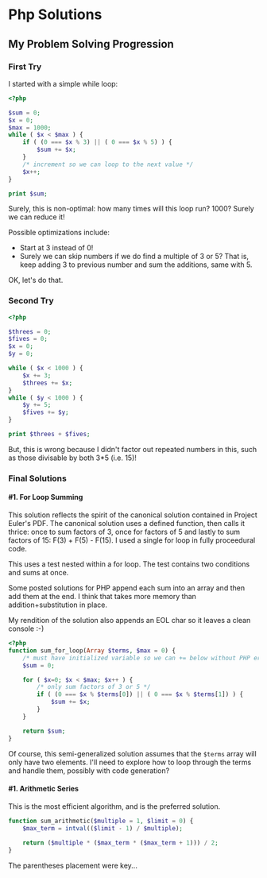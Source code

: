 # Php Solutions

## My Problem Solving Progression

### First Try

I started with a simple while loop:

```php
<?php

$sum = 0;
$x = 0;
$max = 1000;
while ( $x < $max ) {
    if ( (0 === $x % 3) || ( 0 === $x % 5) ) {
        $sum += $x;
    }
    /* increment so we can loop to the next value */
    $x++;
}

print $sum;
```

Surely, this is non-optimal: how many times will this loop run? 1000? Surely we can reduce it!

Possible optimizations include:
* Start at 3 instead of 0!
* Surely we can skip numbers if we do find a multiple of 3 or 5? That is, keep adding 3 to previous number and sum the additions, same with 5.
    
OK, let's do that.

### Second Try

```php
<?php 

$threes = 0;
$fives = 0;
$x = 0;
$y = 0;

while ( $x < 1000 ) {
    $x += 3;
    $threes += $x;
}
while ( $y < 1000 ) {
    $y += 5;
    $fives += $y;
}

print $threes + $fives;
```

But, this is wrong because I didn't factor out repeated numbers in this, such as those divisable by both 3*5 (i.e. 15)!

### Final Solutions

#### #1. For Loop Summing

This solution reflects the spirit of the canonical solution contained in Project Euler's PDF. The canonical solution uses a defined function, then calls it thrice: once to sum factors of 3, once for factors of 5 and lastly to sum factors of 15: F(3) + F(5) - F(15). I used a single for loop in fully proceedural code.
  
This uses a test nested within a for loop. The test contains two conditions and sums at once.
  
Some posted solutions for PHP append each sum into an array and then add them at the end. I think that takes more memory than addition+substitution in place.
  
My rendition of the solution also appends an EOL char so it leaves a clean console :-)

```php
<?php
function sum_for_loop(Array $terms, $max = 0) {
    /* must have initialized variable so we can += below without PHP errors */
    $sum = 0;

    for ( $x=0; $x < $max; $x++ ) {
        /* only sum factors of 3 or 5 */
        if ( (0 === $x % $terms[0]) || ( 0 === $x % $terms[1]) ) {
            $sum += $x;
        }
    }

    return $sum;
}
```

Of course, this semi-generalized solution assumes that the `$terms` array will only have two elements. I'll need to explore how to loop through the terms and handle them, possibly with code generation?

#### #1. Arithmetic Series

This is the most efficient algorithm, and is the preferred solution. 

```php
function sum_arithmetic($multiple = 1, $limit = 0) {
    $max_term = intval(($limit - 1) / $multiple);
    
    return ($multiple * ($max_term * ($max_term + 1))) / 2;
}
```

The parentheses placement were key...